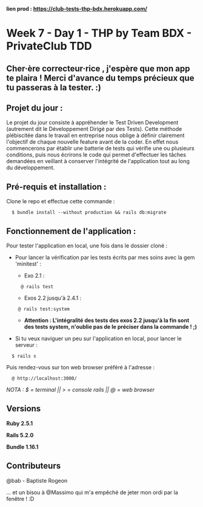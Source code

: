**lien prod : https://club-tests-thp-bdx.herokuapp.com/**

# Week 7 - Day 1 - THP by Team BDX - PrivateClub TDD


## Cher·ère correcteur·rice , j'espère que mon app te plaira ! Merci d'avance du temps précieux que tu passeras à la tester. :)


## Projet du jour :

Le projet du jour consiste à appréhender le Test Driven Development (autrement dit le Développement Dirigé par des Tests). Cette méthode plébiscitée dans le travail en entreprise nous oblige à définir clairement l'objectif de chaque nouvelle feature avant de la coder. En effet nous commencerons par établir une batterie de tests qui vérifie une ou plusieurs conditions, puis nous écrirons le code qui permet d'effectuer les tâches demandées en veillant à conserver l'intégrité de l'application tout au long du développement.


## Pré-requis et installation :

Clone le repo et effectue cette commande :

```
  $ bundle install --without production && rails db:migrate
```


## Fonctionnement de l'application :

Pour tester l'application en local, une fois dans le dossier cloné :

  - Pour lancer la vérification par les tests écrits par mes soins avec la gem 'minitest' :
  
      +  Exo 2.1 : 
      ```
        @ rails test
      ```
      +  Exos 2.2 jusqu'à 2.4.1 :
      ```
       @ rails test:system
      ```
       * **Attention : L'intégralité des tests des exos 2.2 jusqu'à la fin sont des tests system, n'oublie pas de le préciser dans la commande ! ;)**

  - Si tu veux naviguer un peu sur l'application en local, pour lancer le serveur :
```
  $ rails s
```
   Puis rendez-vous sur ton web browser préféré à l'adresse :
```
  @ http://localhost:3000/
```

*NOTA : $ = terminal || > = console rails || @ = web browser*

## Versions

**Ruby 2.5.1**

**Rails 5.2.0**

**Bundle 1.16.1**

## Contributeurs

@bab - Baptiste Rogeon

... et un bisou à @Massimo qui m'a empêché de jeter mon ordi par la fenêtre ! :D
